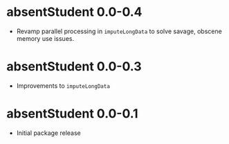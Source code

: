 # absentStudent 0.0-0.4

* Revamp parallel processing in `imputeLongData` to solve savage, obscene memory use issues.
# absentStudent 0.0-0.3

* Improvements to `imputeLongData`

# absentStudent 0.0-0.1

* Initial package release
